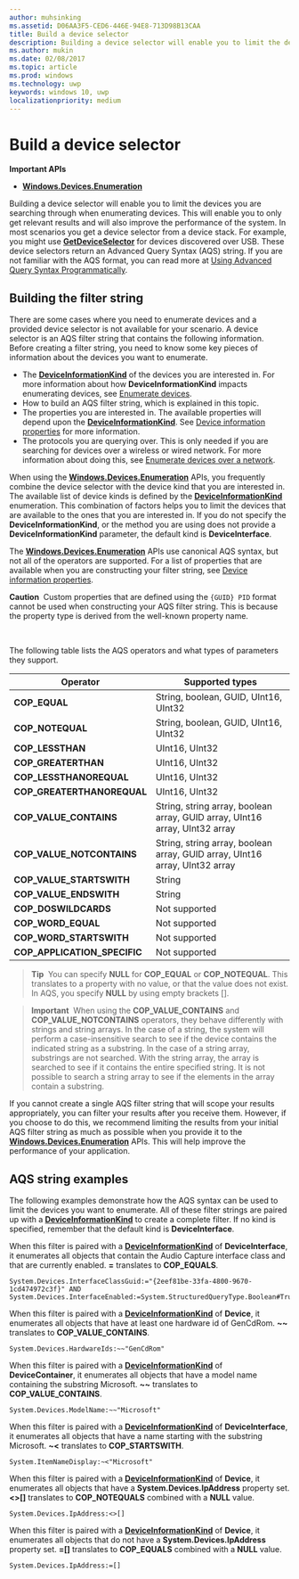 ```yaml
---
author: muhsinking
ms.assetid: D06AA3F5-CED6-446E-94E8-713D98B13CAA
title: Build a device selector
description: Building a device selector will enable you to limit the devices you are searching through when enumerating devices.
ms.author: mukin
ms.date: 02/08/2017
ms.topic: article
ms.prod: windows
ms.technology: uwp
keywords: windows 10, uwp
localizationpriority: medium
---
```

# Build a device selector



**Important APIs**

- [**Windows.Devices.Enumeration**](https://docs.microsoft.com/en-us/uwp/api/Windows.Devices.Enumeration)

Building a device selector will enable you to limit the devices you are searching through when enumerating devices. This will enable you to only get relevant results and will also improve the performance of the system. In most scenarios you get a device selector from a device stack. For example, you might use [**GetDeviceSelector**](https://msdn.microsoft.com/library/windows/apps/Dn264015) for devices discovered over USB. These device selectors return an Advanced Query Syntax (AQS) string. If you are not familiar with the AQS format, you can read more at [Using Advanced Query Syntax Programmatically](https://msdn.microsoft.com/library/windows/desktop/Bb266512).

## Building the filter string

There are some cases where you need to enumerate devices and a provided device selector is not available for your scenario. A device selector is an AQS filter string that contains the following information. Before creating a filter string, you need to know some key pieces of information about the devices you want to enumerate.

-   The [**DeviceInformationKind**](https://msdn.microsoft.com/library/windows/apps/Dn948991) of the devices you are interested in. For more information about how **DeviceInformationKind** impacts enumerating devices, see [Enumerate devices](enumerate-devices.md).
-   How to build an AQS filter string, which is explained in this topic.
-   The properties you are interested in. The available properties will depend upon the [**DeviceInformationKind**](https://msdn.microsoft.com/library/windows/apps/Dn948991). See [Device information properties](device-information-properties.md) for more information.
-   The protocols you are querying over. This is only needed if you are searching for devices over a wireless or wired network. For more information about doing this, see [Enumerate devices over a network](enumerate-devices-over-a-network.md).

When using the [**Windows.Devices.Enumeration**](https://msdn.microsoft.com/library/windows/apps/BR225459) APIs, you frequently combine the device selector with the device kind that you are interested in. The available list of device kinds is defined by the [**DeviceInformationKind**](https://msdn.microsoft.com/library/windows/apps/Dn948991) enumeration. This combination of factors helps you to limit the devices that are available to the ones that you are interested in. If you do not specify the **DeviceInformationKind**, or the method you are using does not provide a **DeviceInformationKind** parameter, the default kind is **DeviceInterface**.

The [**Windows.Devices.Enumeration**](https://msdn.microsoft.com/library/windows/apps/BR225459) APIs use canonical AQS syntax, but not all of the operators are supported. For a list of properties that are available when you are constructing your filter string, see [Device information properties](device-information-properties.md).

**Caution**  Custom properties that are defined using the `{GUID} PID` format cannot be used when constructing your AQS filter string. This is because the property type is derived from the well-known property name.

 

The following table lists the AQS operators and what types of parameters they support.

| Operator                       | Supported types                                                             |
|--------------------------------|-----------------------------------------------------------------------------|
| **COP\_EQUAL**                 | String, boolean, GUID, UInt16, UInt32                                       |
| **COP\_NOTEQUAL**              | String, boolean, GUID, UInt16, UInt32                                       |
| **COP\_LESSTHAN**              | UInt16, UInt32                                                              |
| **COP\_GREATERTHAN**           | UInt16, UInt32                                                              |
| **COP\_LESSTHANOREQUAL**       | UInt16, UInt32                                                              |
| **COP\_GREATERTHANOREQUAL**    | UInt16, UInt32                                                              |
| **COP\_VALUE\_CONTAINS**       | String, string array, boolean array, GUID array, UInt16 array, UInt32 array |
| **COP\_VALUE\_NOTCONTAINS**    | String, string array, boolean array, GUID array, UInt16 array, UInt32 array |
| **COP\_VALUE\_STARTSWITH**     | String                                                                      |
| **COP\_VALUE\_ENDSWITH**       | String                                                                      |
| **COP\_DOSWILDCARDS**          | Not supported                                                               |
| **COP\_WORD\_EQUAL**           | Not supported                                                               |
| **COP\_WORD\_STARTSWITH**      | Not supported                                                               |
| **COP\_APPLICATION\_SPECIFIC** | Not supported                                                               |


> **Tip**  You can specify **NULL** for **COP\_EQUAL** or **COP\_NOTEQUAL**. This translates to a property with no value, or that the value does not exist. In AQS, you specify **NULL** by using empty brackets \[\].

> **Important**  When using the **COP\_VALUE\_CONTAINS** and **COP\_VALUE\_NOTCONTAINS** operators, they behave differently with strings and string arrays. In the case of a string, the system will perform a case-insensitive search to see if the device contains the indicated string as a substring. In the case of a string array, substrings are not searched. With the string array, the array is searched to see if it contains the entire specified string. It is not possible to search a string array to see if the elements in the array contain a substring.

If you cannot create a single AQS filter string that will scope your results appropriately, you can filter your results after you receive them. However, if you choose to do this, we recommend limiting the results from your initial AQS filter string as much as possible when you provide it to the [**Windows.Devices.Enumeration**](https://msdn.microsoft.com/library/windows/apps/BR225459) APIs. This will help improve the performance of your application.

## AQS string examples

The following examples demonstrate how the AQS syntax can be used to limit the devices you want to enumerate. All of these filter strings are paired up with a [**DeviceInformationKind**](https://msdn.microsoft.com/library/windows/apps/Dn948991) to create a complete filter. If no kind is specified, remember that the default kind is **DeviceInterface**.

When this filter is paired with a [**DeviceInformationKind**](https://msdn.microsoft.com/library/windows/apps/Dn948991) of **DeviceInterface**, it enumerates all objects that contain the Audio Capture interface class and that are currently enabled. **=** translates to **COP\_EQUALS**.

``` syntax
System.Devices.InterfaceClassGuid:="{2eef81be-33fa-4800-9670-1cd474972c3f}" AND
System.Devices.InterfaceEnabled:=System.StructuredQueryType.Boolean#True
```

When this filter is paired with a [**DeviceInformationKind**](https://msdn.microsoft.com/library/windows/apps/Dn948991) of **Device**, it enumerates all objects that have at least one hardware id of GenCdRom. **~~** translates to **COP\_VALUE\_CONTAINS**.

``` syntax
System.Devices.HardwareIds:~~"GenCdRom"
```

When this filter is paired with a [**DeviceInformationKind**](https://msdn.microsoft.com/library/windows/apps/Dn948991) of **DeviceContainer**, it enumerates all objects that have a model name containing the substring Microsoft. **~~** translates to **COP\_VALUE\_CONTAINS**.

``` syntax
System.Devices.ModelName:~~"Microsoft"
```

When this filter is paired with a [**DeviceInformationKind**](https://msdn.microsoft.com/library/windows/apps/Dn948991) of **DeviceInterface**, it enumerates all objects that have a name starting with the substring Microsoft. **~&lt;** translates to **COP\_STARTSWITH**.

``` syntax
System.ItemNameDisplay:~<"Microsoft"
```

When this filter is paired with a [**DeviceInformationKind**](https://msdn.microsoft.com/library/windows/apps/Dn948991) of **Device**, it enumerates all objects that have a **System.Devices.IpAddress** property set. **&lt;&gt;\[\]** translates to **COP\_NOTEQUALS** combined with a **NULL** value.

``` syntax
System.Devices.IpAddress:<>[]
```

When this filter is paired with a [**DeviceInformationKind**](https://msdn.microsoft.com/library/windows/apps/Dn948991) of **Device**, it enumerates all objects that do not have a **System.Devices.IpAddress** property set. **=\[\]** translates to **COP\_EQUALS** combined with a **NULL** value.

``` syntax
System.Devices.IpAddress:=[]
```

 

 
